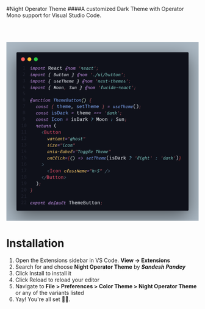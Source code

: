 
#Night Operator Theme
####A customized Dark Theme with Operator Mono support for Visual Studio Code.
</div>

<br>
<br>

![Night Operator Theme](image.png)

# Installation
1. Open the Extensions sidebar in VS Code. <b>View → Extensions </b>
2. Search for and choose <b>Night Operator Theme</b> by <i><b>Sandesh Pandey</b></i>
3. Click Install to install it
4. Click Reload to reload your editor
5. Navigate to <b>File > Preferences > Color Theme > Night Operator Theme</b> or any of the variants listed
6. Yay! You're all set 🎉🎉.